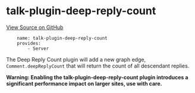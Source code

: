 
# talk-plugin-deep-reply-count
[View Source on GitHub](https://github.com/coralproject/talk/tree/master/plugins/talk-plugin-deep-reply-count/)

```
    name: talk-plugin-deep-reply-count
    provides:
        - Server
```


The Deep Reply Count plugin will add a new graph edge, `Comment.deepReplyCount`
that will return the count of all descendant replies.

**Warning: Enabling the talk-plugin-deep-reply-count plugin introduces a significant
performance impact on larger sites, use with care.**